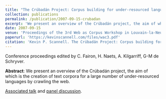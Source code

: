 ```yaml
---
title: "The Crúbadán Project: Corpus building for under-resourced languages"
collection: publications
permalink: /publication/2007-09-15-crubadan
excerpt: 'We present an overview of the Crúbadán project, the aim of which is the creation of text corpora for a large number of under-resourced languages by crawling the web.'
date: 2007-09-15
venue: 'Proceedings of the 3rd Web as Corpus Workshop in Louvain-la-Neuve, Belgium'
paperurl: 'https://kevinscannell.com/files/wac3.pdf'
citation: 'Kevin P. Scannell. The Crúbadán Project: Corpus building for under-resourced languages. In <i>Building and Exploring Web Corpora: Proceedings of the 3rd Web as Corpus Workshop</i>, volume 4, pages 5–15, 2007.'
---
```


Conference proceedings edited by C. Fairon, H. Naets, A. Kilgarriff, G-M de Schryver.

**Abstract**: We present an overview of the Crúbadán project, the aim of which is the creation of text corpora for a large number of under-resourced languages by crawling the web.

[Associated talk](/talks/2007-09-15-talk) and [panel discussion](/talks/2007-09-16-talk).
